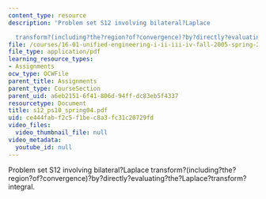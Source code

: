 ```yaml
---
content_type: resource
description: 'Problem set S12 involving bilateral?Laplace

  transform?(including?the?region?of?convergence)?by?directly?evaluating?the?Laplace?transform?integral.'
file: /courses/16-01-unified-engineering-i-ii-iii-iv-fall-2005-spring-2006/ce444fabf2c5f1bec8a3fc31c20729fd_s12_ps10_spring04.pdf
file_type: application/pdf
learning_resource_types:
- Assignments
ocw_type: OCWFile
parent_title: Assignments
parent_type: CourseSection
parent_uid: a6eb2151-6f41-806d-94ff-dc83eb5f4337
resourcetype: Document
title: s12_ps10_spring04.pdf
uid: ce444fab-f2c5-f1be-c8a3-fc31c20729fd
video_files:
  video_thumbnail_file: null
video_metadata:
  youtube_id: null
---
```

Problem set S12 involving bilateral?Laplace
transform?(including?the?region?of?convergence)?by?directly?evaluating?the?Laplace?transform?integral.

